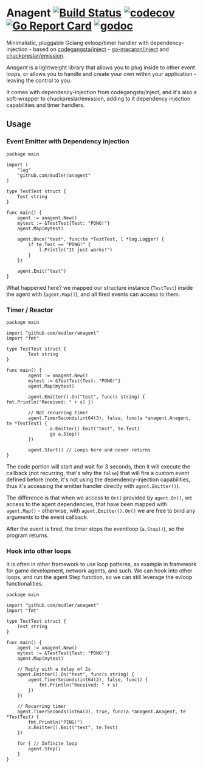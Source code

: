 # Anagent [![Build Status](https://travis-ci.org/mudler/anagent.svg?branch=master)](https://travis-ci.org/mudler/anagent) [![codecov](https://codecov.io/gh/mudler/anagent/branch/master/graph/badge.svg)](https://codecov.io/gh/mudler/anagent) [![Go Report Card](https://goreportcard.com/badge/github.com/mudler/anagent)](https://goreportcard.com/report/github.com/mudler/anagent) [![godoc](https://godoc.org/github.com/mudler/anagent?status.svg)](http://godoc.org/github.com/mudler/anagent)

Minimalistic, pluggable Golang evloop/timer handler with dependency-injection - based on [codegangsta/inject](github.com/codegangsta/inject) - [go-macaron/inject](github.com/go-macaron/inject) and [chuckpreslar/emission](https://github.com/chuckpreslar/emission).

*Anagent* is a lightweight library that allows you to plug inside to other event loops, or allows you to handle and create your own within your application - leaving the control to you.

It comes with dependency-injection from codegangsta/inject, and it's also a soft-wrapper to chuckpreslar/emission, adding to it dependency injection capabilities and timer handlers.

## Usage

### Event Emitter with Dependency injection

    package main

    import (
    	"log"
    	"github.com/mudler/anagent"
    )

    type TestTest struct {
    	Test string
    }

    func main() {
    	agent := anagent.New()
    	mytest := &TestTest{Test: "PONG!"}
    	agent.Map(mytest)

    	agent.Once("test", func(te *TestTest, l *log.Logger) {
    		if te.Test == "PONG!" {
    			l.Println("It just works!")
    		}
    	})

    	agent.Emit("test")
    }

What happened here? we mapped our structure instance (```TestTest```) inside the agent with (```agent.Map()```), and all fired events can access to them.

### Timer / Reactor

    package main

    import "github.com/mudler/anagent"
    import "fmt"

    type TestTest struct {
            Test string
    }

    func main() {
            agent := anagent.New()
            mytest := &TestTest{Test: "PONG!"}
            agent.Map(mytest)

            agent.Emitter().On("test", func(s string) { fmt.Println("Received: " + s) })

            // Not recurring timer
            agent.TimerSeconds(int64(3), false, func(a *anagent.Anagent, te *TestTest) {
                    a.Emitter().Emit("test", te.Test)
                    go a.Stop()
            })

            agent.Start() // Loops here and never returns
    }


The code portion will start and wait for 3 seconds, then it will execute the callback (not recurring, that's why the ```false```) that will fire a custom event defined before (note, it's not using the dependency-injection capabilities, thus it's accessing the emitter handler directly with ```agent.Emitter()```).

The difference is that when we access to ```On()``` provided by ```agent.On()```, we access to the agent dependencies, that have been mapped with ```agent.Map()``` - otherwise, with ```agent.Emitter().On()``` we are free to bind any arguments to the event callback.


After the event is fired, the timer stops the eventloop (```a.Stop()```), so the program returns.

### Hook into other loops

It is often in other framework to use loop patterns, as example in framework for game development, network agents, and such.
We can hook into other loops, and run the agent Step function, so we can still leverage the evloop functionalities.

    package main

    import "github.com/mudler/anagent"
    import "fmt"

    type TestTest struct {
    	Test string
    }

    func main() {
    	agent := anagent.New()
    	mytest := &TestTest{Test: "PONG!"}
    	agent.Map(mytest)

        // Reply with a delay of 2s
    	agent.Emitter().On("test", func(s string) {
    		agent.TimerSeconds(int64(2), false, func() {
    			fmt.Println("Received: " + s)
    		})
    	})

    	// Recurring timer
    	agent.TimerSeconds(int64(3), true, func(a *anagent.Anagent, te *TestTest) {
    		fmt.Println("PING!")
    		a.Emitter().Emit("test", te.Test)
    	})

    	for { // Infinite loop
    		agent.Step()
    	}
    }
